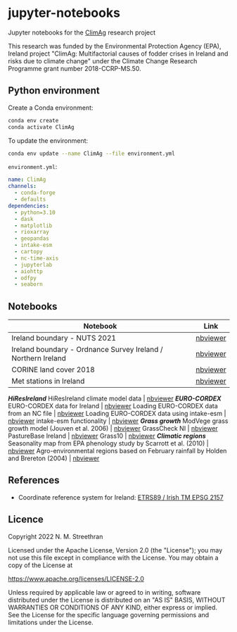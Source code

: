 # jupyter-notebooks

Jupyter notebooks for the [ClimAg](https://www.ucc.ie/en/eel/projects/climag/) research project

This research was funded by the Environmental Protection Agency (EPA), Ireland
project "ClimAg: Multifactorial causes of fodder crises in Ireland and risks
due to climate change" under the Climate Change Research Programme grant
number 2018-CCRP-MS.50.

## Python environment

Create a Conda environment:

```sh
conda env create
conda activate ClimAg
```

To update the environment:

```sh
conda env update --name ClimAg --file environment.yml
```

`environment.yml`:

```yml
name: ClimAg
channels:
  - conda-forge
  - defaults
dependencies:
  - python=3.10
  - dask
  - matplotlib
  - rioxarray
  - geopandas
  - intake-esm
  - cartopy
  - nc-time-axis
  - jupyterlab
  - aiohttp
  - odfpy
  - seaborn
```

## Notebooks

Notebook | Link
--- | ---
Ireland boundary - NUTS 2021 | [nbviewer](https://nbviewer.org/gist/nmstreethran/6afcd31bfe1c328d05056d031d1ba8f5/ireland-boundary-nuts.ipynb)
Ireland boundary - Ordnance Survey Ireland / Northern Ireland | [nbviewer](https://nbviewer.org/gist/nmstreethran/6afcd31bfe1c328d05056d031d1ba8f5/ireland-boundary.ipynb)
CORINE land cover 2018 | [nbviewer](https://nbviewer.org/gist/nmstreethran/6afcd31bfe1c328d05056d031d1ba8f5/clc-2018.ipynb)
Met stations in Ireland | [nbviewer](https://nbviewer.org/gist/nmstreethran/6afcd31bfe1c328d05056d031d1ba8f5/met-stations.ipynb)
***HiResIreland***
HiResIreland climate model data | [nbviewer](https://nbviewer.org/gist/nmstreethran/6afcd31bfe1c328d05056d031d1ba8f5/hiresireland.ipynb)
***EURO-CORDEX***
EURO-CORDEX data for Ireland | [nbviewer](https://nbviewer.org/gist/nmstreethran/6afcd31bfe1c328d05056d031d1ba8f5/eurocordex-ie.ipynb)
Loading EURO-CORDEX data from an NC file | [nbviewer](https://nbviewer.org/gist/nmstreethran/6afcd31bfe1c328d05056d031d1ba8f5/eurocordex-ncfile.ipynb)
Loading EURO-CORDEX data using intake-esm | [nbviewer](https://nbviewer.org/gist/nmstreethran/6afcd31bfe1c328d05056d031d1ba8f5/eurocordex-intake.ipynb)
intake-esm functionality | [nbviewer](https://nbviewer.org/gist/nmstreethran/6afcd31bfe1c328d05056d031d1ba8f5/eurocordex-intake-dkrz.ipynb)
***Grass growth***
ModVege grass growth model (Jouven et al. 2006) | [nbviewer](https://nbviewer.org/gist/nmstreethran/6afcd31bfe1c328d05056d031d1ba8f5/modvege.ipynb)
GrassCheck NI | [nbviewer](https://nbviewer.org/gist/nmstreethran/6afcd31bfe1c328d05056d031d1ba8f5/grasscheck.ipynb)
PastureBase Ireland | [nbviewer](https://nbviewer.org/gist/nmstreethran/6afcd31bfe1c328d05056d031d1ba8f5/pasturebase.ipynb)
Grass10 | [nbviewer](https://nbviewer.org/gist/nmstreethran/6afcd31bfe1c328d05056d031d1ba8f5/grass10.ipynb)
***Climatic regions***
Seasonality map from EPA phenology study by Scarrott et al. (2010) | [nbviewer](https://nbviewer.org/gist/nmstreethran/6afcd31bfe1c328d05056d031d1ba8f5/seasonality-map-epa.ipynb)
Agro-environmental regions based on February rainfall by Holden and Brereton (2004) | [nbviewer](https://nbviewer.org/gist/nmstreethran/6afcd31bfe1c328d05056d031d1ba8f5/agro-environmental-regions.ipynb)

## References

- Coordinate reference system for Ireland: [ETRS89 / Irish TM EPSG 2157](https://www.gov.uk/government/publications/uk-geospatial-data-standards-register/national-geospatial-data-standards-register#standards-for-coordinate-reference-systems)

## Licence

Copyright 2022 N. M. Streethran

Licensed under the Apache License, Version 2.0 (the "License");
you may not use this file except in compliance with the License.
You may obtain a copy of the License at

  <https://www.apache.org/licenses/LICENSE-2.0>

Unless required by applicable law or agreed to in writing, software
distributed under the License is distributed on an "AS IS" BASIS,
WITHOUT WARRANTIES OR CONDITIONS OF ANY KIND, either express or implied.
See the License for the specific language governing permissions and
limitations under the License.
